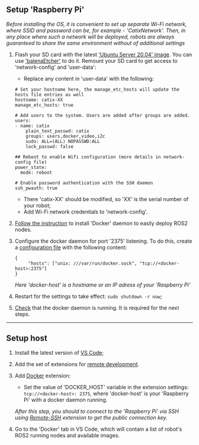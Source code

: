 ## Setup 'Raspberry Pi'

_Before installing the OS, it is convenient to set up separate Wi-Fi network, where SSID and password can be, for example - 'CatixNetwork'. Then, in any place where such a network will be deployed, robots are always guaranteed to share the same environment without of additional settings_

1. Flash your SD card with the latest ['Ubuntu Server 20.04' image](https://ubuntu.com/download/raspberry-pi). You can use ['balenaEtcher'](https://www.balena.io/etcher/) to do it. Remount your SD card to get access to 'network-config' and 'user-data':
    - Replace any content in 'user-data' with the following:
    ```
    # Set your hostname here, the manage_etc_hosts will update the hosts file entries as well
    hostname: catix-XX
    manage_etc_hosts: true

    # Add users to the system. Users are added after groups are added.
    users:
    - name: catix
        plain_text_passwd: catix
        groups: users,docker,video,i2c
        sudo: ALL=(ALL) NOPASSWD:ALL
        lock_passwd: false

    ## Reboot to enable Wifi configuration (more details in network-config file)
    power_state:
      mode: reboot

    # Enable password authentication with the SSH daemon
    ssh_pwauth: true
    ```
    - There 'catix-XX' should be modified, so 'XX' is the serial number of your robot;
    - Add Wi-Fi network credentials to 'network-config'.

2. [Follow the instruction](https://docs.docker.com/engine/install/ubuntu/) to install 'Docker' daemon to easily deploy ROS2 nodes.
3. Configure the docker daemon for port '2375' listening. To do this, create a [configuration file](https://docs.docker.com/config/daemon/) with the following content:
    ```
    {
         "hosts": ["unix: ///var/run/docker.sock", "tcp://<docker-host>:2375"]
    }
    ```

    _Here 'docker-host' is a hostname or an IP adress of your 'Raspberry Pi'_
4. Restart for the settings to take effect: `sudo shutdown -r now`;
5. [Check](http://docs.docker.oeynet.com/engine/admin/#check-whether-docker-is-running) that the docker daemon is running. It is required for the next steps.

---

## Setup host
1. Install the latest version of [VS Code](https://code.visualstudio.com/);
2. Add the set of extensions for [remote development](https://marketplace.visualstudio.com/items?itemName=ms-vscode-remote.vscode-remote-extensionpack).
3. Add [Docker](https://marketplace.visualstudio.com/items?itemName=ms-azuretools.vscode-docker) extension:
    - Set the value of 'DOCKER_HOST' variable in the extension settings: `tcp://<docker-host>: 2375`, where 'docker-host' is your 'Raspberry Pi' with a docker daemon running.

    _After this step, you should to connect to the 'Raspberry Pi' via SSH using [Remote-SSH](https://code.visualstudio.com/docs/remote/ssh) extension to get the public connection key._
4. Go to the 'Docker' tab in VS Code, which will contain a list of robot's ROS2 running nodes and available images.
